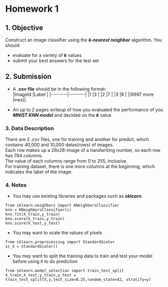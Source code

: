 # Homework 1
## 1. Objective
Construct an image classifier using the ***k-nearest neighbor*** algorithm. You should
  - evaluate for a variety of ***k*** values
  - submit your best answers for the test set

## 2. Submission
- A **.csv file** should be in the following format:  
  |ImageId |Label   |
  |--------|--------|
  |1       |3       |
  |2       |7       |
  |3       |8       |
  |(9997 more lines)|
  
- An up to 2 pages writeup of how you evaluated the performance of you ***MNIST KNN model*** and decided on the ***k*** value

### 3. Data Description
There are 2 .csv files, one for training and another for predict, which contains 40,000 and 10,000 datas(rows) of images.  
Each row makes up a 28x28-image of a handwriting number, so each row has 784 columns.  
The value of each columns range from 0 to 255, inclusive.  
For training dataset, there is one more columns at the beginning, which indicates the label of the image.  

### 4. Notes
 - You may use existing libraries and packages such as ***sklearn***.
 ```
 from sklearn.neighbors import KNeighborsClassifier
 knn = KNeighborsClassifier(i)
 knn.fit(X_train,y_train)
 knn.score(X_train,y_train)
 knn.score(X_test,y_test)
 ```
 - You may want to scale the values of pixels
 ```
 from sklearn.preprocessing import StandardScaler
 sc_X = StandardScaler()
 ```
 - You may want to split the training data to train and test your model before using it to do prediction
 ```
 from sklearn.model_selection import train_test_split
 X_train,X_test,y_train,y_test = train_test_split(X,y,test_size=0.25,random_state=42, stratify=y)
 ```
